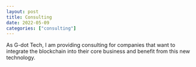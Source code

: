 ```yaml
---
layout: post
title: Consulting
date: 2022-05-09
categories: ["consulting"]
---
```


As G-dot Tech, I am providing consulting for companies that want to integrate the blockchain into their core business and benefit from this new technology.
